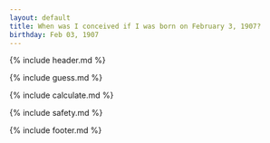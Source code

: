 ```yaml
---
layout: default
title: When was I conceived if I was born on February 3, 1907?
birthday: Feb 03, 1907
---
```


{% include header.md %}

{% include guess.md %}

{% include calculate.md %}

{% include safety.md %}

{% include footer.md %}



